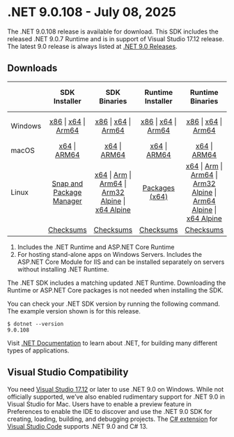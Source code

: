 # .NET 9.0.108 - July 08, 2025

The .NET 9.0.108 release is available for download. This SDK includes the  released .NET 9.0.7 Runtime and is in support of Visual Studio 17.12 release. The latest 9.0 release is always listed at [.NET 9.0 Releases](../README.md).

## Downloads

|           | SDK Installer                        | SDK Binaries                 | Runtime Installer                                        | Runtime Binaries                                 | ASP.NET Core Runtime           |Windows Desktop Runtime          |
| --------- | :------------------------------------------:     | :----------------------:                 | :---------------------------:                            | :-------------------------:                      | :-----------------:            | :-----------------:            |
| Windows   | [x86][dotnet-sdk-win-x86.exe] \| [x64][dotnet-sdk-win-x64.exe] \| [Arm64][dotnet-sdk-win-arm64.exe] | [x86][dotnet-sdk-win-x86.zip] \| [x64][dotnet-sdk-win-x64.zip] \|  [Arm64][dotnet-sdk-win-arm64.zip] | [x86][dotnet-runtime-win-x86.exe] \| [x64][dotnet-runtime-win-x64.exe] \| [Arm64][dotnet-runtime-win-arm64.exe] | [x86][dotnet-runtime-win-x86.zip] \| [x64][dotnet-runtime-win-x64.zip] \| [Arm64][dotnet-runtime-win-arm64.zip] | [x86][aspnetcore-runtime-win-x86.exe] \| [x64][aspnetcore-runtime-win-x64.exe] \| [Hosting Bundle][dotnet-hosting-win.exe] | [x86][windowsdesktop-runtime-win-x86.exe] \| [x64][windowsdesktop-runtime-win-x64.exe] \| [Arm64][windowsdesktop-runtime-win-arm64.exe] |
| macOS     | [x64][dotnet-sdk-osx-x64.pkg] \| [ARM64][dotnet-sdk-osx-arm64.pkg] | [x64][dotnet-sdk-osx-x64.tar.gz] \| [ARM64][dotnet-sdk-osx-arm64.tar.gz]  | [x64][dotnet-runtime-osx-x64.pkg] \| [ARM64][dotnet-runtime-osx-arm64.pkg] | [x64][dotnet-runtime-osx-x64.tar.gz] \| [ARM64][dotnet-runtime-osx-arm64.tar.gz]| [x64][aspnetcore-runtime-osx-x64.tar.gz] \| [ARM64][aspnetcore-runtime-osx-arm64.tar.gz] | - |
| Linux     |  [Snap and Package Manager](../install-linux.md)  | [x64][dotnet-sdk-linux-x64.tar.gz] \| [Arm][dotnet-sdk-linux-arm.tar.gz]  \| [Arm64][dotnet-sdk-linux-arm64.tar.gz] \| [Arm32 Alpine][dotnet-sdk-linux-musl-arm.tar.gz]  \| [x64 Alpine][dotnet-sdk-linux-musl-x64.tar.gz] | [Packages (x64)][linux-packages] | [x64][dotnet-runtime-linux-x64.tar.gz] \| [Arm][dotnet-runtime-linux-arm.tar.gz] \| [Arm64][dotnet-runtime-linux-arm64.tar.gz] \| [Arm32 Alpine][dotnet-runtime-linux-musl-arm.tar.gz] \| [Arm64 Alpine][dotnet-runtime-linux-musl-arm64.tar.gz] \| [x64 Alpine][dotnet-runtime-linux-musl-x64.tar.gz]  | [x64][aspnetcore-runtime-linux-x64.tar.gz]  \| [Arm][aspnetcore-runtime-linux-arm.tar.gz] \| [Arm64][aspnetcore-runtime-linux-arm64.tar.gz] \| [x64 Alpine][aspnetcore-runtime-linux-musl-x64.tar.gz] | - |
|  | [Checksums][checksums-sdk]                             | [Checksums][checksums-sdk]                                      | [Checksums][checksums-runtime]                             | [Checksums][checksums-runtime]  | [Checksums][checksums-runtime]  | [Checksums][checksums-runtime] |

1. Includes the .NET Runtime and ASP.NET Core Runtime
2. For hosting stand-alone apps on Windows Servers. Includes the ASP.NET Core Module for IIS and can be installed separately on servers without installing .NET Runtime.

The .NET SDK includes a matching updated .NET Runtime. Downloading the Runtime or ASP.NET Core packages is not needed when installing the SDK.

You can check your .NET SDK version by running the following command. The example version shown is for this release.

```console
$ dotnet --version
9.0.108
```

Visit [.NET Documentation](https://learn.microsoft.com/dotnet/) to learn about .NET, for building many different types of applications.

## Visual Studio Compatibility

You need [Visual Studio 17.12](https://visualstudio.microsoft.com) or later to use .NET 9.0 on Windows. While not officially supported, we’ve also enabled rudimentary support for .NET 9.0 in Visual Studio for Mac. Users have to enable a preview feature in Preferences to enable the IDE to discover and use the .NET 9.0 SDK for creating, loading, building, and debugging projects.
The [C# extension](https://code.visualstudio.com/docs/languages/dotnet) for [Visual Studio Code](https://code.visualstudio.com/) supports .NET 9.0 and C# 13.

[checksums-runtime]: https://builds.dotnet.microsoft.com/dotnet/checksums/9.0.7-sha.txt
[checksums-sdk]: https://builds.dotnet.microsoft.com/dotnet/checksums/9.0.7-sha.txt

[linux-packages]: ../install-linux.md

[//]: # ( Runtime 9.0.7)
[dotnet-runtime-linux-arm.tar.gz]: https://builds.dotnet.microsoft.com/dotnet/Runtime/9.0.7/dotnet-runtime-9.0.7-linux-arm.tar.gz
[dotnet-runtime-linux-arm64.tar.gz]: https://builds.dotnet.microsoft.com/dotnet/Runtime/9.0.7/dotnet-runtime-9.0.7-linux-arm64.tar.gz
[dotnet-runtime-linux-musl-arm.tar.gz]: https://builds.dotnet.microsoft.com/dotnet/Runtime/9.0.7/dotnet-runtime-9.0.7-linux-musl-arm.tar.gz
[dotnet-runtime-linux-musl-arm64.tar.gz]: https://builds.dotnet.microsoft.com/dotnet/Runtime/9.0.7/dotnet-runtime-9.0.7-linux-musl-arm64.tar.gz
[dotnet-runtime-linux-musl-x64.tar.gz]: https://builds.dotnet.microsoft.com/dotnet/Runtime/9.0.7/dotnet-runtime-9.0.7-linux-musl-x64.tar.gz
[dotnet-runtime-linux-x64.tar.gz]: https://builds.dotnet.microsoft.com/dotnet/Runtime/9.0.7/dotnet-runtime-9.0.7-linux-x64.tar.gz
[dotnet-runtime-osx-arm64.pkg]: https://builds.dotnet.microsoft.com/dotnet/Runtime/9.0.7/dotnet-runtime-9.0.7-osx-arm64.pkg
[dotnet-runtime-osx-arm64.tar.gz]: https://builds.dotnet.microsoft.com/dotnet/Runtime/9.0.7/dotnet-runtime-9.0.7-osx-arm64.tar.gz
[dotnet-runtime-osx-x64.pkg]: https://builds.dotnet.microsoft.com/dotnet/Runtime/9.0.7/dotnet-runtime-9.0.7-osx-x64.pkg
[dotnet-runtime-osx-x64.tar.gz]: https://builds.dotnet.microsoft.com/dotnet/Runtime/9.0.7/dotnet-runtime-9.0.7-osx-x64.tar.gz
[dotnet-runtime-win-arm64.exe]: https://builds.dotnet.microsoft.com/dotnet/Runtime/9.0.7/dotnet-runtime-9.0.7-win-arm64.exe
[dotnet-runtime-win-arm64.zip]: https://builds.dotnet.microsoft.com/dotnet/Runtime/9.0.7/dotnet-runtime-9.0.7-win-arm64.zip
[dotnet-runtime-win-x64.exe]: https://builds.dotnet.microsoft.com/dotnet/Runtime/9.0.7/dotnet-runtime-9.0.7-win-x64.exe
[dotnet-runtime-win-x64.zip]: https://builds.dotnet.microsoft.com/dotnet/Runtime/9.0.7/dotnet-runtime-9.0.7-win-x64.zip
[dotnet-runtime-win-x86.exe]: https://builds.dotnet.microsoft.com/dotnet/Runtime/9.0.7/dotnet-runtime-9.0.7-win-x86.exe
[dotnet-runtime-win-x86.zip]: https://builds.dotnet.microsoft.com/dotnet/Runtime/9.0.7/dotnet-runtime-9.0.7-win-x86.zip

[//]: # ( WindowsDesktop 9.0.7)
[windowsdesktop-runtime-win-arm64.exe]: https://builds.dotnet.microsoft.com/dotnet/WindowsDesktop/9.0.7/windowsdesktop-runtime-9.0.7-win-arm64.exe
[windowsdesktop-runtime-win-x64.exe]: https://builds.dotnet.microsoft.com/dotnet/WindowsDesktop/9.0.7/windowsdesktop-runtime-9.0.7-win-x64.exe
[windowsdesktop-runtime-win-x86.exe]: https://builds.dotnet.microsoft.com/dotnet/WindowsDesktop/9.0.7/windowsdesktop-runtime-9.0.7-win-x86.exe

[//]: # ( ASP 9.0.7)
[aspnetcore-runtime-linux-arm.tar.gz]: https://builds.dotnet.microsoft.com/dotnet/aspnetcore/Runtime/9.0.7/aspnetcore-runtime-9.0.7-linux-arm.tar.gz
[aspnetcore-runtime-linux-arm64.tar.gz]: https://builds.dotnet.microsoft.com/dotnet/aspnetcore/Runtime/9.0.7/aspnetcore-runtime-9.0.7-linux-arm64.tar.gz
[aspnetcore-runtime-linux-musl-x64.tar.gz]: https://builds.dotnet.microsoft.com/dotnet/aspnetcore/Runtime/9.0.7/aspnetcore-runtime-9.0.7-linux-musl-x64.tar.gz
[aspnetcore-runtime-linux-x64.tar.gz]: https://builds.dotnet.microsoft.com/dotnet/aspnetcore/Runtime/9.0.7/aspnetcore-runtime-9.0.7-linux-x64.tar.gz
[aspnetcore-runtime-osx-arm64.tar.gz]: https://builds.dotnet.microsoft.com/dotnet/aspnetcore/Runtime/9.0.7/aspnetcore-runtime-9.0.7-osx-arm64.tar.gz
[aspnetcore-runtime-osx-x64.tar.gz]: https://builds.dotnet.microsoft.com/dotnet/aspnetcore/Runtime/9.0.7/aspnetcore-runtime-9.0.7-osx-x64.tar.gz
[aspnetcore-runtime-win-x64.exe]: https://builds.dotnet.microsoft.com/dotnet/aspnetcore/Runtime/9.0.7/aspnetcore-runtime-9.0.7-win-x64.exe
[aspnetcore-runtime-win-x86.exe]: https://builds.dotnet.microsoft.com/dotnet/aspnetcore/Runtime/9.0.7/aspnetcore-runtime-9.0.7-win-x86.exe
[dotnet-hosting-win.exe]: https://builds.dotnet.microsoft.com/dotnet/aspnetcore/Runtime/9.0.7/dotnet-hosting-9.0.7-win.exe

[//]: # ( SDK 9.0.108)
[dotnet-sdk-linux-arm.tar.gz]: https://builds.dotnet.microsoft.com/dotnet/Sdk/9.0.108/dotnet-sdk-9.0.108-linux-arm.tar.gz
[dotnet-sdk-linux-arm64.tar.gz]: https://builds.dotnet.microsoft.com/dotnet/Sdk/9.0.108/dotnet-sdk-9.0.108-linux-arm64.tar.gz
[dotnet-sdk-linux-musl-arm.tar.gz]: https://builds.dotnet.microsoft.com/dotnet/Sdk/9.0.108/dotnet-sdk-9.0.108-linux-musl-arm.tar.gz
[dotnet-sdk-linux-musl-x64.tar.gz]: https://builds.dotnet.microsoft.com/dotnet/Sdk/9.0.108/dotnet-sdk-9.0.108-linux-musl-x64.tar.gz
[dotnet-sdk-linux-x64.tar.gz]: https://builds.dotnet.microsoft.com/dotnet/Sdk/9.0.108/dotnet-sdk-9.0.108-linux-x64.tar.gz
[dotnet-sdk-osx-arm64.pkg]: https://builds.dotnet.microsoft.com/dotnet/Sdk/9.0.108/dotnet-sdk-9.0.108-osx-arm64.pkg
[dotnet-sdk-osx-arm64.tar.gz]: https://builds.dotnet.microsoft.com/dotnet/Sdk/9.0.108/dotnet-sdk-9.0.108-osx-arm64.tar.gz
[dotnet-sdk-osx-x64.pkg]: https://builds.dotnet.microsoft.com/dotnet/Sdk/9.0.108/dotnet-sdk-9.0.108-osx-x64.pkg
[dotnet-sdk-osx-x64.tar.gz]: https://builds.dotnet.microsoft.com/dotnet/Sdk/9.0.108/dotnet-sdk-9.0.108-osx-x64.tar.gz
[dotnet-sdk-win-arm64.exe]: https://builds.dotnet.microsoft.com/dotnet/Sdk/9.0.108/dotnet-sdk-9.0.108-win-arm64.exe
[dotnet-sdk-win-arm64.zip]: https://builds.dotnet.microsoft.com/dotnet/Sdk/9.0.108/dotnet-sdk-9.0.108-win-arm64.zip
[dotnet-sdk-win-x64.exe]: https://builds.dotnet.microsoft.com/dotnet/Sdk/9.0.108/dotnet-sdk-9.0.108-win-x64.exe
[dotnet-sdk-win-x64.zip]: https://builds.dotnet.microsoft.com/dotnet/Sdk/9.0.108/dotnet-sdk-9.0.108-win-x64.zip
[dotnet-sdk-win-x86.exe]: https://builds.dotnet.microsoft.com/dotnet/Sdk/9.0.108/dotnet-sdk-9.0.108-win-x86.exe
[dotnet-sdk-win-x86.zip]: https://builds.dotnet.microsoft.com/dotnet/Sdk/9.0.108/dotnet-sdk-9.0.108-win-x86.zip
